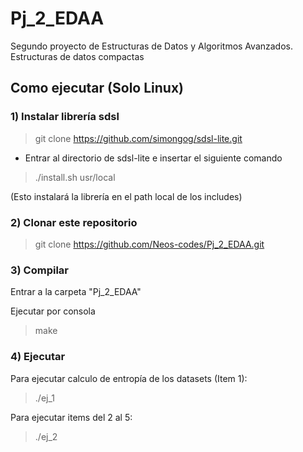 # Pj_2_EDAA
Segundo proyecto de Estructuras de Datos y Algoritmos Avanzados. Estructuras de datos compactas

## Como ejecutar (Solo Linux)

### 1) Instalar librería sdsl

> git clone https://github.com/simongog/sdsl-lite.git

- Entrar al directorio de sdsl-lite e insertar el siguiente comando

> ./install.sh usr/local

(Esto instalará la librería en el path local de los includes)

### 2) Clonar este repositorio

> git clone https://github.com/Neos-codes/Pj_2_EDAA.git

### 3) Compilar

Entrar a la carpeta "Pj_2_EDAA"

Ejecutar por consola

> make

### 4) Ejecutar

Para ejecutar calculo de entropía de los datasets (Item 1):

> ./ej_1

Para ejecutar items del 2 al 5:

> ./ej_2
